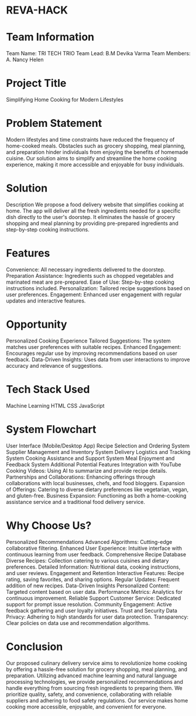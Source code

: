 # REVA-HACK

# Team Information
Team Name: TRI TECH TRIO
Team Lead: B.M Devika Varma
Team Members: A. Nancy Helen

# Project Title
Simplifying Home Cooking for Modern Lifestyles

# Problem Statement
Modern lifestyles and time constraints have reduced the frequency of home-cooked meals. Obstacles such as grocery shopping, meal planning, and preparation hinder individuals from enjoying the benefits of homemade cuisine. Our solution aims to simplify and streamline the home cooking experience, making it more accessible and enjoyable for busy individuals.

# Solution
Description
We propose a food delivery website that simplifies cooking at home. The app will deliver all the fresh ingredients needed for a specific dish directly to the user's doorstep. It eliminates the hassle of grocery shopping and meal planning by providing pre-prepared ingredients and step-by-step cooking instructions.

# Features
Convenience: All necessary ingredients delivered to the doorstep.
Preparation Assistance: Ingredients such as chopped vegetables and marinated meat are pre-prepared.
Ease of Use: Step-by-step cooking instructions included.
Personalization: Tailored recipe suggestions based on user preferences.
Engagement: Enhanced user engagement with regular updates and interactive features.

# Opportunity
Personalized Cooking Experience
Tailored Suggestions: The system matches user preferences with suitable recipes.
Enhanced Engagement: Encourages regular use by improving recommendations based on user feedback.
Data-Driven Insights: Uses data from user interactions to improve accuracy and relevance of suggestions.

# Tech Stack Used
Machine Learning
HTML
CSS
JavaScript

# System Flowchart
User Interface (Mobile/Desktop App)
Recipe Selection and Ordering System
Supplier Management and Inventory System
Delivery Logistics and Tracking System
Cooking Assistance and Support System
Meal Enjoyment and Feedback System
Additional Potential Features
Integration with YouTube Cooking Videos: Using AI to summarize and provide recipe details.
Partnerships and Collaborations: Enhancing offerings through collaborations with local businesses, chefs, and food bloggers.
Expansion of Offerings: Catering to diverse dietary preferences like vegetarian, vegan, and gluten-free.
Business Expansion: Functioning as both a home-cooking assistance service and a traditional food delivery service.

# Why Choose Us?
Personalized Recommendations
Advanced Algorithms: Cutting-edge collaborative filtering.
Enhanced User Experience: Intuitive interface with continuous learning from user feedback.
Comprehensive Recipe Database
Diverse Recipes: Collection catering to various cuisines and dietary preferences.
Detailed Information: Nutritional data, cooking instructions, and user reviews.
Engagement and Retention
Interactive Features: Recipe rating, saving favorites, and sharing options.
Regular Updates: Frequent addition of new recipes.
Data-Driven Insights
Personalized Content: Targeted content based on user data.
Performance Metrics: Analytics for continuous improvement.
Reliable Support
Customer Service: Dedicated support for prompt issue resolution.
Community Engagement: Active feedback gathering and user loyalty initiatives.
Trust and Security
Data Privacy: Adhering to high standards for user data protection.
Transparency: Clear policies on data use and recommendation algorithms.

# Conclusion
Our proposed culinary delivery service aims to revolutionize home cooking by offering a hassle-free solution for grocery shopping, meal planning, and preparation. Utilizing advanced machine learning and natural language processing technologies, we provide personalized recommendations and handle everything from sourcing fresh ingredients to preparing them. We prioritize quality, safety, and convenience, collaborating with reliable suppliers and adhering to food safety regulations. Our service makes home cooking more accessible, enjoyable, and convenient for everyone.
